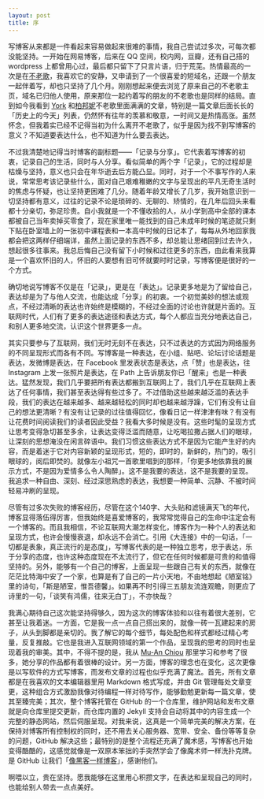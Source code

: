 ```yaml
---
layout: post
title: 序
---
```



写博客从来都是一件看起来容易做起来很难的事情，我自己尝试过多次，可每次都没能坚持。一开始在网易博客，后来在 QQ 空间，校内网，豆瓣，还有自己搭的 wordpress 上都曾用心过，最后都只留下了只言片语，归于荒芜。热情最高的一次是在[不老歌][1]，我喜欢它的安静，又申请到了一个很喜爱的短域名，还跟一个朋友一起伴着写，却也只坚持了几个月。刚刚想起来便去浏览了原来自己的不老歌主页，域名已归他人使用，原来那位一起约着写的朋友的不老歌也是同样的结局。直到如今我看到 [York][2] 和[柏邦妮][3]不老歌里面满满的文章，特别是一篇文章后面长长的「历史上的今天」列表，仍然怀有往年的羡慕和敬意，一时间又是热情高涨。虽然怀念，但我着实已经不记得当初为什么离开不老歌了，似乎是因为找不到写博客的意义？不知道要表达什么，也不知道为什么要去表达。


不过我清楚地记得当时博客的副标题——「记录与分享」。它代表着写博客的初衷，记录自己的生活，同时与人分享。看似简单的两个字「记录」，它的过程却是枯燥与坚持，意义也只会在年华逝去后方能凸显。同时，对于一个不事写作的人来说，常常思考该记录些什么，面对自己艰难稚嫩的文字与呈现出的平凡无奇生活时的焦虑与怀疑，也让坚持更困难了几分。随着年龄又增长了几岁，我开始意识到一切坚持都有意义，过往的记录不论是琐碎的、无聊的、矫情的，在几年后回头来看都十分亲切，弥足珍贵。自小我就是一个不懂收拾的人，从小学到高中全部的课本都被自己当年卖掉买零食了，现在家里唯一能找到的自己未成年时候的笔迹就只剩下贴在卧室墙上的一张初中课程表和一本高中时候的日记本了，每每从外地回家我都会把这两样仔细端详，虽然上面记录的东西不多，却总能让思绪回到过去许久，想起很多往事来。我总后悔自己没有留下小时候和过往更多的东西，由此看来我算是一个喜欢怀旧的人，怀旧的人要想有旧可怀就要时时记录，写博客便是很好的一个方式。


确切地说写博客不仅是在「记录」，更是在「表达」。记录更多地是为了留给自己，表达却是为了与他人交流，也能达成「分享」的初衷。一个初觉美妙的想法或观点，不经过清晰的表达也许始终是模糊的，不经过全面的讨论也许就是片面的。互联网时代，人们有了更多的表达途径和表达方式，每个人都应当充分地表达自己，和别人更多地交流，认识这个世界更多一点。


其实只要参与了互联网，我们无时无刻不在表达，只不过表达的方式因为网络服务的不同呈现形式而各有不同。写博客是一种表达，在小组、贴吧、论坛讨论话题是表达，发微博是表达，在 Facebook 里发表状态是表达，点「赞」也是表达，往 Instagram 上发一张照片是表达，在 Path 上告诉朋友你已「醒来」也是一种表达。猛然发现，我们几乎要把所有表达都搬到互联网上了，我们几乎在互联网上表达了任何事情，我们甚至表达得有些过多了。不过借助这些越来越泛滥的表达手段，我们的表达在越来越多、越来越轻松的同时却也越来越浮躁，它们有没有让自己的想法更清晰？有没有让记录的过往值得回忆，像看日记一样津津有味？有没有让花费时间阅读我们的读者因此受益？我看大多时候是没有。这些时髦的呈现方式让思考变得急切甚至多余，让表达变得泛滥而随意，让吃喝拉撒占据人们的眼球，让深刻的思想淹没在闲言碎语中。我们习惯这些表达方式不是因为它能产生好的内容，而是着迷于它对内容新颖的呈现形式，短的，即时的，新鲜的，热门的，吸引眼球的，阅后即焚的。就像左小祖咒一首歌里唱到的那样，「你更多地依靠我的展示方式，不是因为爱情多么令人陶醉」。这不是我要的表达，这不是我要的呈现。我追求一种自由、深刻、经过深思熟虑的表达，我想要一种简单、沉静、不被时间轻易冲刷的呈现。


尽管有过多次失败的博客经历，尽管在这个140字、大头贴和滤镜满天飞的年代，博客显得落伍得厉害，但我始终是喜爱博客的，我常常觉得自己的生命中注定会有一个博客的。而且我相信，不论互联网大潮怎样变化，博客作为一种个人的表达和呈现方式，也许会慢慢衰退，却永远不会消亡。引用《大连接》中的一句话，「一切都是表象，真正流行的是态度」，写博客代表的是一种独立思考，忠于表达，乐于分享的态度，也许这种态度现在不太流行了，但它在任何时候都是可贵的和值得坚持的。另外，能够有一个自己的博客，上面呈现一些跟自己有关的东西，就像在茫茫比特海中安了一个家，也算是有了自己的一片小天地，不由地想起《陋室铭》里的诗句，「斯是陋室，惟吾德馨」。如果再不时引得三五朋友流连观瞻，则更应了诗里的一句，「谈笑有鸿儒，往来无白丁」，不亦快哉？


我满心期待自己这次能坚持得够久，因为这次的博客体验和以往有着很大差别，它甚至让我着迷。一方面，它是我一点一点自己搭出来的，就像一砖一瓦建起来的房子，从头到脚都是亲切的。我了解它的每个细节，每处配色和样式都经过精心考量，反复推敲。它也是我进入互联网领域的第一个作品，呈现我的思考的同时也呈现着我的审美。其中，不得不提的是，我从 [Mu-An Chiou][4] 那里学习和参考了很多，她分享的作品都有着很棒的设计。另一方面，博客的理念也在变化，这次更像是以写软件的方式写博客，而发布文章的过程也似乎充满了魔法。首先，所有文章都是在我喜欢的文本编辑器里用 Markdown 格式写成，并由 Git 管理每处文章变更，这种组合方式激励我像对待编程一样对待写作，能够勤勉更新每一篇文章，使其至臻完美；其次，整个博客托管在 GitHub 的一个仓库里，维护网站和发布文章就是向仓库里提交更新，而仓库内置的 Jekyll 支持会自动将其中的内容生成一个完整的静态网站，然后伺服呈现。对我来说，这真是一个简单完美的解决方案，在保持对博客所有控制权的同时，还不用去关心服务器、宽带、安全、备份等等复杂的问题，GitHub 解决这些；最特别的是整个流程还充满了魔术感，写博客也开始变得酷酷的，这感觉就像是一双原本笨拙的手突然学会了像魔术师一样洗扑克牌。是 GitHub 让我们「[像黑客一样博客][5]」，感谢他们。


啊喂以立，贵在坚持。愿我能够在这里用心积攒文字，在表达和呈现自己的同时，也能给别人带去一点点美好。



[1]: http://bulaoge.net
[2]: http://bulaoge.net/?york
[3]: http://bulaoge.net/?bonnie
[4]: http://muan.co
[5]: http://tom.preston-werner.com/2008/11/17/blogging-like-a-hacker.html

